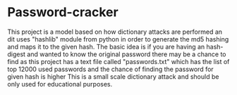 # Password-cracker
This project is a model based on how dictionary attacks are performed an dit uses "hashlib" module from python in order to generate the md5 hashing and maps it to the given hash.
The basic idea is if you are having an hash-digest and wanted to know the original password there may be a chance to find as this project has a text file called "passwords.txt" which has the list of top 12000 used passwords and the chance of finding the password for given hash is higher
This is a small scale dictionary attack and should be only used for educational purposes.
